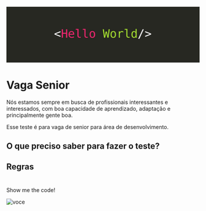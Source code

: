 ![Hello World](hello.jpeg)

# Vaga Senior
Nós estamos sempre em busca de profissionais interessantes e interessados, com boa capacidade de aprendizado, adaptação e principalmente gente boa.

Esse teste é para vaga de senior para área de desenvolvimento.


## O que preciso saber para fazer o teste?


## Regras

# 
Show me the code!

![voce](vc.gif)
